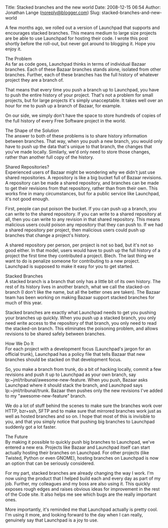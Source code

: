 Title: Stacked branches and the new world
Date: 2008-12-15 06:54
Author: Jonathan Lange (noreply@blogger.com)
Slug: stacked-branches-and-new-world

A few months ago, we rolled out a version of Launchpad that supports and
encourages <span>stacked branches</span>. This means medium to large
size projects are be able to use Launchpad for hosting their code. I
wrote this post shortly before the roll-out, but never got around to
blogging it. Hope you enjoy it.  
  
<span>The Problem</span>  
As far as code goes, Launchpad thinks in terms of individual Bazaar
branches. Each of these Bazaar branches stands alone, isolated from
other branches. Further, each of these branches has the full history of
whatever project they are a branch of.  
  
That means that every time you push a branch up to Launchpad, you have
to push the <span>entire history</span> of your project. That's not a
problem for small projects, but for large projects it's simply
unacceptable. It takes well over an hour for me to push up a branch of
Bazaar, for example.  
  
On our side, we simply don't have the space to store hundreds of copies
of the full history of every Free Software project in the world.  
  
<span>The Shape of the Solution</span>  
The answer to both of these problems is to share history information
between branches. That way, when you push a new branch, you would only
have to push up the data that's unique to that branch, the changes that
you've made locally. Similarly, we'd only need to store those changes,
rather than another full copy of the history.  
  
<span>Shared Repositories?</span>  
Experienced users of Bazaar might be wondering why we didn't just use
shared repositories. A repository is like a big bucket full of Bazaar
revisions. A repository can be made a shared repository, and branches
can be made to get their revisions from <span>that</span> repository,
rather than from their own. This works fine in many circumstances, but
for a public service like Launchpad, it's not good enough.  
  
First, people can put poison the bucket. If you can push up a branch,
you can write to the shared repository. If you can write to a shared
repository at all, then you can write to <span>any</span> revision in
that shared repository. This means malicious users could poison any
repository that they can push to. If we had a shared repository per
project, then malicious users could push up branches that change a
project's history.  
  
A shared repository per person, per project is not so bad, but it's not
so good either. In that model, users would have to push up the full
history of a project the first time they contributed a project.
<span>Blech.</span> The last thing we want to do is penalize someone for
contributing to a new project. Launchpad is supposed to make it easy for
you to get started.  
  
<span>Stacked Branches</span>  
A stacked branch is a branch that only has a little bit of its own
history. The rest of its history lives in another branch, what we call
the <span>stacked-on branch</span> (I don't like the name, but all the
better ones are taken). The Bazaar team has been working on making
Bazaar support stacked branches for much of this year.  
  
Stacked branches are exactly what Launchpad needs to get you pushing
your branches up quickly. When you push up a stacked branch, you only
need write access to the repository of <span>that branch</span>, you
only need to read the stacked-on branch. This eliminates the poisoning
problem, and allows revisions to be shared safely between branches.  
  
<span>How We Do It<span><span></span></span></span>  
For each project with a development focus (Launchpad's jargon for an
official trunk), Launchpad has a policy file that tells Bazaar that new
branches should be stacked on that development focus.  
  
So, you make a branch from trunk, do a bit of hacking locally, commit a
few revisions and push it up to Launchpad as your own branch, say
lp:\~jml/tribunal/awesome-new-feature. When you push, Bazaar asks
Launchpad where it should stack the branch, and Launchpad says
lp:\~jml/tribunal/trunk. Bazaar then pushes only the new revisions I've
added to my "awesome-new-feature" branch.  
  
We do a lot of stuff behind the scenes to make sure the branches work
over HTTP, bzr+ssh, SFTP and to make sure that mirrored branches work
just as well as hosted branches and so on. I hope that most of this is
invisible to you, and that you simply notice that pushing big branches
to Launchpad suddenly got a lot faster.  
  
<span>The Future</span>  
By making it possible to quickly push big branches to Launchpad, we've
entered a new era. Projects like Bazaar and Launchpad itself can start
actually hosting their branches on Launchpad. For other projects (like
Twisted, Python or even GNOME), hosting branches on Launchpad is now an
option that can be seriously considered.  
  
For my part, stacked branches are already changing the way I work. I'm
now using the product that I helped build each and every day as part of
my job. Further, my colleagues and my boss are also using it. This
quickly exposes rough edges and raises obvious ideas for improvement in
the rest of the Code site. It also helps me see which bugs are the
really important ones.  
  
More importantly, it's reminded me that Launchpad actually is pretty
cool. I'm using it more, and looking forward to the day when I can
really, genuinely say that Launchpad is a joy to use.

